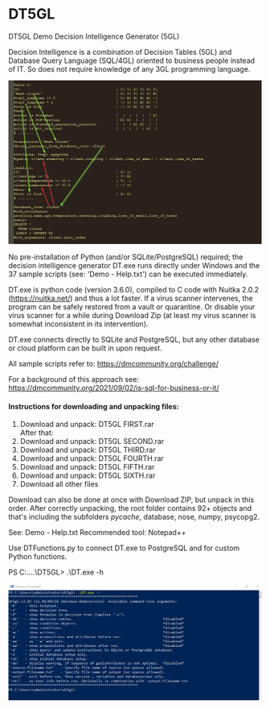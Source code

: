
# DT5GL  
DT5GL Demo Decision Intelligence Generator (5GL)

Decision Intelligence is a combination of Decision Tables (5GL) and Database Query Language (SQL/4GL)
oriented to business people instead of IT. So does not require knowledge of any 3GL programming language.

![Decision Intelligence](Decision_Intelligence_v2.jpg)

No pre-installation of Python (and/or SQLite/PostgreSQL) required; the decision intelligence generator DT.exe runs directly under Windows and the 37 sample scripts (see: 'Demo - Help.txt') can be executed immediately. 

DT.exe is python code (version 3.6.0), compiled to C code with Nuitka 2.0.2 (https://nuitka.net/) and thus a lot faster.
If a virus scanner intervenes, the program can be safely restored from a vault or quarantine. Or disable your virus scanner for a while
during Download Zip (at least my virus scanner is somewhat inconsistent in its intervention). 

DT.exe connects directly to SQLite and PostgreSQL, but any other database or cloud platform can be built in upon request.  

All sample scripts refer to: 
https://dmcommunity.org/challenge/

For a background of this approach see:
https://dmcommunity.org/2021/09/02/is-sql-for-business-or-it/

#### Instructions for downloading and unpacking files:  
1. Download and unpack: DT5GL FIRST.rar  
After that:  
2. Download and unpack: DT5GL SECOND.rar  
3. Download and unpack: DT5GL THIRD.rar  
4. Download and unpack: DT5GL FOURTH.rar  
5. Download and unpack: DT5GL FIFTH.rar  
6. Download and unpack: DT5GL SIXTH.rar  
7. Download all other files

Download can also be done at once with Download ZIP, but unpack in this order.
After correctly unpacking, the root folder contains 92+ objects and that's including 
the subfolders _pycache_, database, nose, numpy, psycopg2.  

See: Demo - Help.txt
Recommended tool: Notepad++

Use DTFunctions.py to connect DT.exe to PostgreSQL and for custom Python functions. 

PS C:\..\..\DT5GL> .\DT.exe -h

![Helptext](Helptext.jpg)









